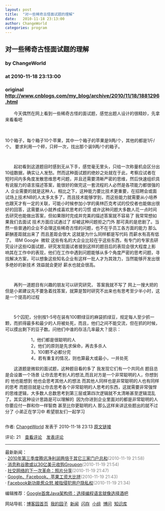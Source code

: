```yaml
---
layout: post
title:  "对一些稀奇古怪面试题的理解"
date:   2010-11-18 23:13:00
author: ChangeWorld
categories: program
---
```


## 对一些稀奇古怪面试题的理解
### by ChangeWorld
### at 2010-11-18 23:13:00
### original <http://www.cnblogs.com/my_blog/archive/2010/11/18/1881296.html>

<p><p>　　今天偶然在网上看到一些稀奇古怪的面试题，感觉出题人设计的很精妙，先拿来看看吧  </p>
<p>　　</p>
<p>10个箱子，每个箱子10个苹果，其中一个箱子的苹果是9两/个，其他的都是1斤/个。 要求利用一个秤，只秤一次，找出那个装9两/个的箱子。 </p>
<p> </p>
<p>　　起初看到这道题目时感到无从下手，感觉毫无里头，只给一次称量机会区分出10组数据，确实让人发愁。然而这种面试题的绝妙之处就在于此，考察应试者在短时间内多角度发散思维思考问题，并且还需要清晰严密的思维，然后快速组织具有说服力的语言描述答案，能很好的做完这一套流程的人必然是各项能力都很强的人 企业需要的就是这种人，相比之下，这种能力要比技术更重要，在招聘会或面试场上技术NB的人太多太多了，而且技术能够学到，而这些能力就需要从小培养 也跟天才有一定的关联，可能小时候参加小学的奥林匹克考试的佼佼者也能做出很好的回答，这需要从小就养成喜欢思考的习惯 或许这种问题大多数人花一点时间去研究也能做出答案，但如果限时完成并完美的描述答案就不容易了 我常常想如果我们去面试 技术方面应试通过了 却被这种问题拒之门外 那可真的是悲剧了。当然一些普通的企业不会理这些稀奇古怪的问题，也不在乎员工各方面的能力 那么薪酬差距就出来了 而且差距会很大 这就是为什么同样都是写代码 而薪水有高有低了。 IBM Google  微软 这些有名的大企业比较在乎这些东西，有专门的专家去研究设计这些IQ面试题，研究发现面试者接到这样的题目后的表现会很大程度上影响其在工作中的表现，他们在工作中遇到问题能够从多个角度严密的思考问题，寻找解决方案，可以想象这些知名企业有这样一批人才为其效力，当然能够开发出很多绝妙的新技术 效益就会更好 薪水也就会很高。</p>
<p> </p>
<p>　　再列一道题目有兴趣的朋友可以研究研究， 答案我就不写了 网上一搜大把的 但是小弟建议先不要急着找答案，就算是暂时研究不出来也有思考至少半小时，这是一个提高的过程</p>
<p> </p>
<p>　　5个囚犯，分别按1-5号在装有100颗绿豆的麻袋抓绿豆，规定每人至少抓一颗，而抓得最多和最少的人将被处死，而且，他们之间不能交流，但在抓的时候，可以摸出剩下的豆子数。问他们中谁的存活几率最大？提示： </p>
<p>　　　　　　1，他们都是很聪明的人<br>　　　　　　2，他们的原则是先求保命，再去多杀人<br>　　　　　　3，100颗不必都分完<br>　　　　　　4，若有重复的情况，则也算最大或最小，一并处死 </p>
<p>　　这道题是微软的面试题，这种题目看的多了 我发现它们有一个共同点 题目总是会设置一个场景 让你去思考别人的想法,而且对方是一个非常聪明的人，你想到的 他也能想到 他也会思考其他人的想法 而其他人同样也是非常聪明的人也有同样的思考 而题目就是让你去思考各个非常聪明的人思考的东西，这就需要非常强悍的思维逻辑，大多数人总数思考到第三层或第四次逻辑就不太清晰甚至逻辑混乱了。其实这种设计思路是可以理解的  因为你进到企业里面对的都是非常聪明的人 你要应付一群和你一样智商 甚至比你更聪明的人 那么这样来讲这些题出的就不过分了 小弟正在学习中 希望朋友们一起学习</p><img src="http://www.cnblogs.com/my_blog/aggbug/1881296.html?type=1" width="1" height="1" alt=""><p>作者: <a href="http://www.cnblogs.com/my_blog/">ChangeWorld</a> 发表于 2010-11-18 23:13 <a href="http://www.cnblogs.com/my_blog/archive/2010/11/18/1881296.html">原文链接</a></p><p>评论: 21　<a href="http://www.cnblogs.com/my_blog/archive/2010/11/18/1881296.html#pagedcomment">查看评论</a>　<a href="http://www.cnblogs.com/my_blog/archive/2010/11/18/1881296.html#commentform">发表评论</a></p><hr><p>最新新闻：<br>· <a href="http://news.cnblogs.com/n/81697/">2010年第三季度腾讯净利润两倍于其它三家门户总和</a><span style="color:gray">(2010-11-19 21:58)</span><br>· <a href="http://news.cnblogs.com/n/81696/">消息称谷歌或以30亿美元收购Groupon</a><span style="color:gray">(2010-11-19 21:54)</span><br>· <a href="http://news.cnblogs.com/n/81695/">社交网络的下一次革命：照片分享</a><span style="color:gray">(2010-11-19 21:47)</span><br>· <a href="http://news.cnblogs.com/n/81693/">Google、Facebook、苹果工资大比拼</a><span style="color:gray">(2010-11-19 21:43)</span><br>· <a href="http://news.cnblogs.com/n/81691/">Facebook新功能惹众怒 被指侵犯用户隐私权</a><span style="color:gray">(2010-11-19 21:34)</span><br></p><p>编辑推荐：<a href="http://news.cnblogs.com/n/81574/">Google首席Java架构师：选择编程语言就像选择酒吧</a><br></p><p>网站导航：<a href="http://www.cnblogs.com">博客园首页</a>  <a href="http://home.cnblogs.com/">我的园子</a>  <a href="http://news.cnblogs.com">新闻</a>  <a href="http://home.cnblogs.com/ing/">闪存</a>  <a href="http://home.cnblogs.com/group/">小组</a>  <a href="http://space.cnblogs.com/q/">博问</a>  <a href="http://kb.cnblogs.com">知识库</a></p></p>